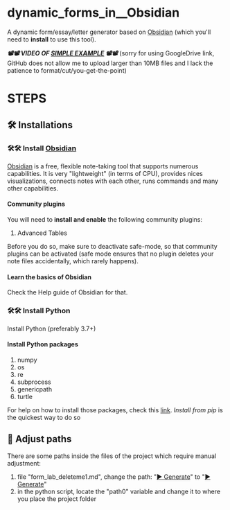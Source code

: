 # dynamic_forms_in__Obsidian
A dynamic form/essay/letter generator based on [Obsidian](https://obsidian.md/) (which you'll need to **install** to use this tool).

**_📽📽 VIDEO OF [SIMPLE EXAMPLE](https://drive.google.com/file/d/1bAL7fB533kJPgGvDSwcS1tzJrEs7ko5a/view?usp=sharing) 📽📽_** (sorry for using GoogleDrive link, GitHub does not allow me to upload larger than 10MB files and I lack the patience to format/cut/you-get-the-point)


# STEPS

## 🛠 Installations

### 🛠🛠 Install [Obsidian](https://obsidian.md/)

[Obsidian](https://obsidian.md/) is a free, flexible note-taking tool that supports numerous capabilities. It is very "lightweight" (in terms of CPU), provides nices visualizations, connects notes with each other, runs commands and many other capabilities.

#### Community plugins

You will need to **install and enable** the following community plugins:

1. Advanced Tables

Before you do so, make sure to deactivate safe-mode, so that community plugins can be activated (safe mode ensures that no plugin deletes your note files accidentally, which rarely happens).

#### Learn the basics of Obsidian

Check the Help guide of Obsidian for that.

### 🛠🛠 Install Python

Install Python (preferably 3.7+)

#### Install Python packages

1. numpy
2. os
3. re
4. subprocess
5. genericpath
6. turtle

For help on how to install those packages, check this [link](https://packaging.python.org/en/latest/tutorials/installing-packages/#use-pip-for-installing). _Install from pip_ is the quickest way to do so

## 📂 Adjust paths 

There are some paths inside the files of the project which require manual adjustment:

1. file "form_lab_deleteme1.md", change the path: "[▶ Generate](file:///...\generate_form.bat)" to "[▶ Generate](file:///your_path\generate_form.bat)"
2. in the python script, locate the "path0" variable and change it to where you place the project folder

